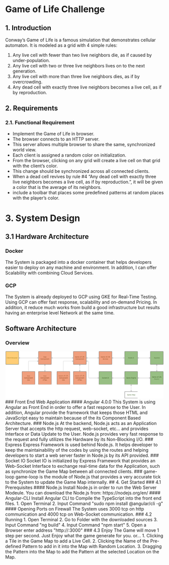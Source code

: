 # Game of Life Challenge
## 1. Introduction
Conway’s Game of Life is a famous simulation that demonstrates cellular automaton. It is modeled as a grid with 4 simple rules:
1. Any live cell with fewer than two live neighbors die, as if caused by under-population.
2. Any live cell with two or three live neighbors lives on to the next generation.
3. Any live cell with more than three live neighbors dies, as if by overcrowding.
4. Any dead cell with exactly three live neighbors becomes a live cell, as if by reproduction.
## 2. Requirements
### 2.1. Functional Requirement
* Implement the Game of Life in browser.
* The browser connects to an HTTP server.
* This server allows multiple browser to share the same, synchronized world view.
* Each client is assigned a random color on initialization.
* From the browser, clicking on any grid will create a live cell on that grid with the client’s color.
* This change should be synchronized across all connected clients.
* When a dead cell revives by rule #4 “Any dead cell with exactly three live neighbors becomes a live cell, as if by reproduction.”, it will be given a color that is the average of its neighbors.
* include a toolbar that places some predefined patterns at random places with the player’s color.
# 3. System Design
## 3.1 Hardware Architecture
### Docker
The System is packaged into a docker container that helps developers easier to deploy on any machine and environment. In addition, I can offer Scalability with combining Cloud Services.
### GCP
The System is already deployed to GCP using GKE for Real-Time Testing. Using GCP can offer fast response, scalability and on-demand Pricing. In addition, it reduce much works from build a good infrastructure but results having an enterprise level Network at the same time.
## Software Architecture
### Overview
<img src="doc/SoftwareArchitecture.png"/>
### Front End Web Application
#### Angular 4.0.0
This System is using Angular as Front End in order to offer a fast response to the User. In addition, Angular provide the framework that keeps those HTML and JavaScript easy to maintain because of the its Component Based Architecture.
### Node.js
At the backend, Node.js acts as an Application Server that accepts the http request, web-socket, etc... and provides Interface or Data Update to the User. Node.js provides very fast response to the request and fully utilizes the Hardware by its Non-Blocking I/O.
### Express
Express Framework is used behind Node.js. It helps developer to keep the maintainability of the codes by using the routes and helping developers to start a web server faster in Node.js by its API provided.
### Socket IO
Socket IO is initialized by Express Framework that provides an Web-Socket Interface to exchange real-time data for the Application, such as synchronize the Game Map between all connected clients.
### game-loop
game-loop is the module of Node.js that provides a very accurate tick to the System to update the Game Map internally.
## 4. Get Started
### 4.1 Prerequisites
#### Node.js
Install Node.js in order to run the Web Server Modeule.
You can download the Node.js from: https://nodejs.org/en/
#### Angular-CLI
Install Angular CLI to Compile the TypeScript into the front end files.
1. Open Terminal
2. Input Command "sudo npm install @angular/cli -g"
#### Opening Ports on Firewall
The System uses 3000 tcp on http communication and 4000 tcp on Web-Socket communication.
### 4.2 Running
1. Open Terminal
2. Go to Folder with the downloaded sources
3. Input Command "ng build"
4. Input Command "npm start"
5. Open a Browser enter address "http://<your IP or domain>:3000"
### 4.3 Enjoy
The Game will move 1 step per second. Just Enjoy what the game generate for you. or...
1. Clicking a Tile in the Game Map to add a Live Cell.
2. Clicking the Name of the Pre-defined Pattern to add in it into the Map with Random Location.
3. Dragging the Pattern into the Map to add the Pattern at the selected Location on the Map.
